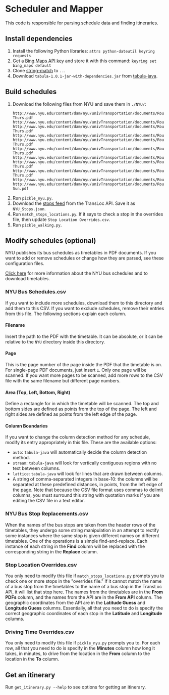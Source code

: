 # Scheduler and Mapper
This code is responsible for parsing schedule data and finding itineraries.

## Install dependencies
1. Install the following Python libraries: `attrs python-dateutil keyring requests`
2. Get a [Bing Maps API key](https://msdn.microsoft.com/library/ff428642.aspx)
   and store it with this command: `keyring set bing_maps default`
3. Clone [string-match](https://github.com/itineraries/string-match) to `..`.
4. Download `tabula-1.0.1-jar-with-dependencies.jar` from
   [tabula-java](https://github.com/tabulapdf/tabula-java/releases).

## Build schedules
1. Download the following files from NYU and save them in `./NYU/`:
   ```
   http://www.nyu.edu/content/dam/nyu/univTransportation/documents/Route%20A%20Mon-Thurs.pdf
   http://www.nyu.edu/content/dam/nyu/univTransportation/documents/Route%20A%20Fri.pdf
   http://www.nyu.edu/content/dam/nyu/univTransportation/documents/Route%20B%20Mon-Thurs.pdf
   http://www.nyu.edu/content/dam/nyu/univTransportation/documents/Route%20B%20Fri.pdf
   http://www.nyu.edu/content/dam/nyu/univTransportation/documents/Route%20C%20Mon-Thurs.pdf
   http://www.nyu.edu/content/dam/nyu/univTransportation/documents/Route%20E%20Mon-Thurs.pdf
   http://www.nyu.edu/content/dam/nyu/univTransportation/documents/Route%20E%20Fri.pdf
   http://www.nyu.edu/content/dam/nyu/univTransportation/documents/Route%20F%20Mon-Thurs.pdf
   http://www.nyu.edu/content/dam/nyu/univTransportation/documents/Route%20G%20Mon-Thurs.pdf
   http://www.nyu.edu/content/dam/nyu/univTransportation/documents/Route%20G%20Fri.pdf
   http://www.nyu.edu/content/dam/nyu/univTransportation/documents/Route%20W%20Sat-Sun.pdf
   ```
2. Run `pickle_nyu.py`.
3. Download the
   [stops feed](https://market.mashape.com/transloc/openapi-1-2#stops)
   from the TransLoc API. Save it as `NYU_Stops.json`.
4. Run `match_stops_locations.py`. If it says to check a stop in the overrides
   file, then update `Stop Location Overrides.csv`.
5. Run `pickle_walking.py`.

## Modify schedules (optional)
NYU publishes its bus schedules as timetables in PDF documents. If you want to
add or remove schedules or change how they are parsed, see these configuration
files.

[Click here](https://www.nyu.edu/life/travel-and-transportation/university-transportation/routes-and-schedules.html)
for more information about the NYU bus schedules and to download timetables.

### NYU Bus Schedules.csv
If you want to include more schedules, download them to this directory and add
them to this CSV. If you want to exclude schedules, remove their entries from
this file. The following sections explain each column.

#### Filename
Insert the path to the PDF with the timetable. It can be absolute, or it can be
relative to the `NYU` directory inside this directory.

#### Page
This is the page number of the page inside the PDF that the timetable is on.
For single-page PDF documents, just insert `1`. Only one page will be scanned.
If you want more pages to be scanned, add more rows to the CSV file with the
same filename but different page numbers.

#### Area (Top, Left, Bottom, Right)
Define a rectangle for in which the timetable will be scanned. The top and
bottom sides are defined as points from the top of the page. The left and right
sides are defined as points from the left edge of the page.

#### Column Boundaries
If you want to change the column detection method for any schedule, modify its
entry appropriately in this file. These are the available options:

 - `auto`: `tabula-java` will automatically decide the column detection method.
 - `stream`: `tabula-java` will look for vertically contiguous regions with no
   text between columns.
 - `lattice`: `tabula-java` will look for lines that are drawn between columns.
 - A string of comma-separated integers in base-10: the columns will be
   separated at these predefined distances, in points, from the left edge of
   the page. Note that because the CSV file format uses commas to delimit
   columns, you must surround this string with quotation marks if you are
   editing the CSV file in a text editor.

### NYU Bus Stop Replacements.csv
When the names of the bus stops are taken from the header rows of the
timetables, they undergo some string manipulation in an attempt to rectify some
instances where the same stop is given different names on different timetables.
One of the operations is a simple find-and-replace. Each instance of each
string in the **Find** column will be replaced with the corresponding string in
the **Replace** column.

### Stop Location Overrides.csv
You only need to modify this file if `match_stops_locations.py` prompts you to
check one or more stops in the "overrides file." If it cannot match the name of
a bus stop from the timetables to the name of a bus stop in the TransLoc API,
it will list that stop here. The names from the timetables are in the **From
PDFs** column, and the names from the API are in the **From API** column. The
geographic coordinates from the API are in the **Latitude Guess** and
**Longitude Guess** columns. Essentially, all that you need to do is specify
the correct geographic coordinates of each stop in the **Latitude** and
**Longitude** columns.

### Driving Time Overrides.csv
You only need to modify this file if `pickle_nyu.py` prompts you to. For each
row, all that you need to do is specify in the **Minutes** column how long it
takes, in minutes, to drive from the location in the **From** column to the
location in the **To** column.

## Get an itinerary
Run `get_itinerary.py --help` to see options for getting an itinerary.
